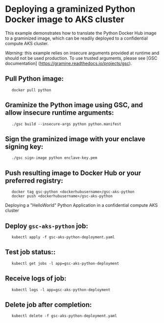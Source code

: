 # Deploying a graminized Python Docker image to AKS cluster

This example demonstrates how to translate the Python Docker Hub image to a
graminized image, which can be readily deployed to a confidential compute AKS
cluster.

   *Warning:* this example relies on insecure arguments provided at runtime and
   should not be used production. To use trusted arguments, please see
   [GSC documentation] (https://gramine.readthedocs.io/projects/gsc).

## Pull Python image:

       docker pull python

## Graminize the Python image using GSC, and allow insecure runtime arguments:

       ./gsc build --insecure-args python python.manifest

## Sign the graminized image with your enclave signing key:

       ./gsc sign-image python enclave-key.pem

## Push resulting image to Docker Hub or your preferred registry:

       docker tag gsc-python <dockerhubusername>/gsc-aks-python
       docker push <dockerhubusername>/gsc-aks-python

Deploying a "HelloWorld" Python Application in a confidential compute AKS cluster

## Deploy `gsc-aks-python` job:

       kubectl apply -f gsc-aks-python-deployment.yaml

## Test job status::

       kubectl get jobs -l app=gsc-aks-python-deployment

## Receive logs of job:

       kubectl logs -l app=gsc-aks-python-deployment

## Delete job after completion:

       kubectl delete -f gsc-aks-python-deployment.yaml
